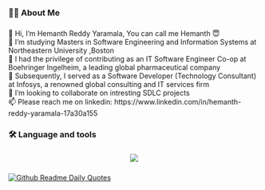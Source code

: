 
<h3 align="left">👩‍💻  About Me</h3>

###

<p align="left">👋 Hi, I’m Hemanth Reddy Yaramala, You can call me Hemanth 😇<br>👀 I’m studying Masters in Software Engineering and Information Systems at Northeastern University ,Boston<br>🌱 I had the privilege of contributing as an IT Software Engineer Co-op at Boehringer Ingelheim, a leading global pharmaceutical company <br>🌱 Subsequently, I served as a Software Developer (Technology Consultant) at Infosys, a renowned global consulting and IT services firm <br>💞️ I’m looking to collaborate on intresting SDLC projects<br> 📫 Please reach me on linkedin: https://www.linkedin.com/in/hemanth-reddy-yaramala-17a30a155</p>

###

<h3 align="left">🛠 Language and tools</h3>

###
<p align="center">
  <a href="https://skillicons.dev">
    <img src="https://skillicons.dev/icons?i=java,javascript,react,nodejs,python,mysql,spring,mongodb,firebase,linux,docker,ansible,git,figma" />
  </a>
</p>

###



###
[![Github Readme Daily Quotes](https://readme-daily-quotes.vercel.app/api)](https://github.com/cheehwatang/github-readme-daily-quotes)
